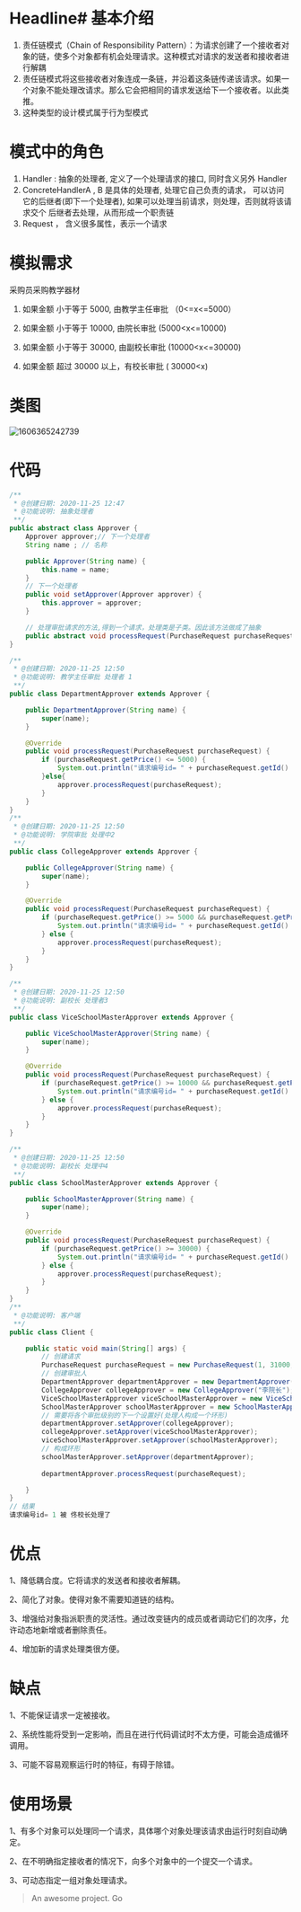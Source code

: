 # Headline# 基本介绍

1. 责任链模式（Chain of Responsibility Pattern）：为请求创建了一个接收者对象的链，使多个对象都有机会处理请求。这种模式对请求的发送者和接收者进行解耦
2. 责任链模式将这些接收者对象连成一条链，并沿着这条链传递该请求。如果一个对象不能处理改请求。那么它会把相同的请求发送给下一个接收者。以此类推。
3. 这种类型的设计模式属于行为型模式

# 模式中的角色

1. Handler :  抽象的处理者,  定义了一个处理请求的接口,  同时含义另外 Handler
2. ConcreteHandlerA , B  是具体的处理者, 处理它自己负责的请求， 可以访问它的后继者(即下一个处理者),  如果可以处理当前请求，则处理，否则就将该请求交个 后继者去处理，从而形成一个职责链
3. Request ， 含义很多属性，表示一个请求

# 模拟需求

采购员采购教学器材

1)	如果金额 小于等于 5000,  由教学主任审批 （0<=x<=5000）

2)	如果金额 小于等于 10000,  由院长审批 (5000<x<=10000)

3)	如果金额 小于等于 30000,  由副校长审批 (10000<x<=30000)

4)	如果金额 超过 30000 以上，有校长审批 ( 30000<x)

# 类图

![1606365242739](23种设计模式-学习笔记-行为型模式-责任链模式(一).assets/1606365242739.png)

# 代码

~~~java
/**
 * @创建日期: 2020-11-25 12:47
 * @功能说明: 抽象处理者
 **/
public abstract class Approver {
    Approver approver;// 下一个处理者
    String name ; // 名称

    public Approver(String name) {
        this.name = name;
    }
    // 下一个处理者
    public void setApprover(Approver approver) {
        this.approver = approver;
    }

    // 处理审批请求的方法,得到一个请求，处理类是子类。因此该方法做成了抽象
    public abstract void processRequest(PurchaseRequest purchaseRequest);
}

/**
 * @创建日期: 2020-11-25 12:50
 * @功能说明: 教学主任审批 处理者 1
 **/
public class DepartmentApprover extends Approver {

    public DepartmentApprover(String name) {
        super(name);
    }

    @Override
    public void processRequest(PurchaseRequest purchaseRequest) {
        if (purchaseRequest.getPrice() <= 5000) {
            System.out.println("请求编号id= " + purchaseRequest.getId() +" 被 " + this.name +"处理了") ;
        }else{
            approver.processRequest(purchaseRequest);
        }
    }
}
/**
 * @创建日期: 2020-11-25 12:50
 * @功能说明: 学院审批 处理中2
 **/
public class CollegeApprover extends Approver {

    public CollegeApprover(String name) {
        super(name);
    }

    @Override
    public void processRequest(PurchaseRequest purchaseRequest) {
        if (purchaseRequest.getPrice() >= 5000 && purchaseRequest.getPrice() <= 10000) {
            System.out.println("请求编号id= " + purchaseRequest.getId() + " 被 " + this.name + "处理了");
        } else {
            approver.processRequest(purchaseRequest);
        }
    }
}

/**
 * @创建日期: 2020-11-25 12:50
 * @功能说明: 副校长 处理者3
 **/
public class ViceSchoolMasterApprover extends Approver {

    public ViceSchoolMasterApprover(String name) {
        super(name);
    }

    @Override
    public void processRequest(PurchaseRequest purchaseRequest) {
        if (purchaseRequest.getPrice() >= 10000 && purchaseRequest.getPrice() <= 30000) {
            System.out.println("请求编号id= " + purchaseRequest.getId() + " 被 " + this.name + "处理了");
        } else {
            approver.processRequest(purchaseRequest);
        }
    }
}

/**
 * @创建日期: 2020-11-25 12:50
 * @功能说明: 副校长 处理中4
 **/
public class SchoolMasterApprover extends Approver {

    public SchoolMasterApprover(String name) {
        super(name);
    }

    @Override
    public void processRequest(PurchaseRequest purchaseRequest) {
        if (purchaseRequest.getPrice() >= 30000) {
            System.out.println("请求编号id= " + purchaseRequest.getId() + " 被 " + this.name + "处理了");
        } else {
            approver.processRequest(purchaseRequest);
        }
    }
}
/**
 * @功能说明: 客户端
 **/
public class Client {

    public static void main(String[] args) {
        // 创建请求
        PurchaseRequest purchaseRequest = new PurchaseRequest(1, 31000, 1);
        // 创建审批人
        DepartmentApprover departmentApprover = new DepartmentApprover("张主任");
        CollegeApprover collegeApprover = new CollegeApprover("李院长");
        ViceSchoolMasterApprover viceSchoolMasterApprover = new ViceSchoolMasterApprover("王副校");
        SchoolMasterApprover schoolMasterApprover = new SchoolMasterApprover("佟校长");
        // 需要将各个审批级别的下一个设置好(处理人构成一个环形)
        departmentApprover.setApprover(collegeApprover);
        collegeApprover.setApprover(viceSchoolMasterApprover);
        viceSchoolMasterApprover.setApprover(schoolMasterApprover);
        // 构成环形
        schoolMasterApprover.setApprover(departmentApprover);
        
        departmentApprover.processRequest(purchaseRequest);

    }
}
// 结果
请求编号id= 1 被 佟校长处理了
~~~

# 优点

1、降低耦合度。它将请求的发送者和接收者解耦。 

2、简化了对象。使得对象不需要知道链的结构。

3、增强给对象指派职责的灵活性。通过改变链内的成员或者调动它们的次序，允许动态地新增或者删除责任。 

4、增加新的请求处理类很方便。

# 缺点

1、不能保证请求一定被接收。 

2、系统性能将受到一定影响，而且在进行代码调试时不太方便，可能会造成循环调用。

 3、可能不容易观察运行时的特征，有碍于除错。

# 使用场景

1、有多个对象可以处理同一个请求，具体哪个对象处理该请求由运行时刻自动确定。 

2、在不明确指定接收者的情况下，向多个对象中的一个提交一个请求。 

3、可动态指定一组对象处理请求。

> An awesome project.
> Go
